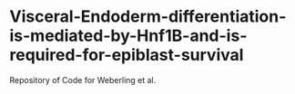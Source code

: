 # Visceral-Endoderm-differentiation-is-mediated-by-Hnf1B-and-is-required-for-epiblast-survival
Repository of Code for Weberling et al. 
